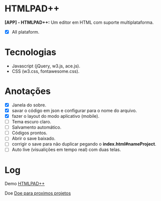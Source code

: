 # HTMLPAD++

**[APP] - HTMLPAD++:** Um editor em HTML com suporte multiplataforma.

- [x] All plataform.
# Tecnologias
* Javascript (jQuery, w3.js, ace.js).
* CSS (w3.css, fontawesome.css).
# Anotações
- [x] Janela do sobre.
- [x] savar o código em json e configurar para o nome do arquivo.
- [x] fazer o layout do modo aplicativo (mobile).
- [ ] Tema escuro claro.
- [ ] Salvamento automático.
- [ ] Códigos prontos.
- [ ] Abrir o save baixado.
- [ ] corrigir o save para não duplicar pegando o **index.html#nameProject**.
- [ ] Auto live (visualições em tempo real) com duas telas.
# Log

Demo [HTMLPAD++](https://luizbrunost.github.io/HTMLPAD/)

Doe [Doe para proximos projetos](https://www.paypal.com/donate/?hosted_button_id=54V8JBM3G78N8)
